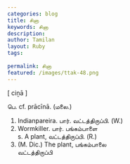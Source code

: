 ```yaml
---
categories: blog
title: சினா
keywords: சினா
description: 
author: Tamilan
layout: Ruby
tags: 
 
permalink: சினா
featured: /images/ttak-48.png
---
```

  
[ ciṉā ]  
  
பெ. cf. prācīnā. (மலை.)  
1. Indianpareira. பார். வட்டத்திருப்பி. (W.)  
2. Wormkiller. பார். பங்கம்பாளை  
s. A plant, வட்டத்திருப்பி. (R.)  
2. (M. Dic.) The plant, பங்கம்பாலை  
வட்டத்திருப்பி